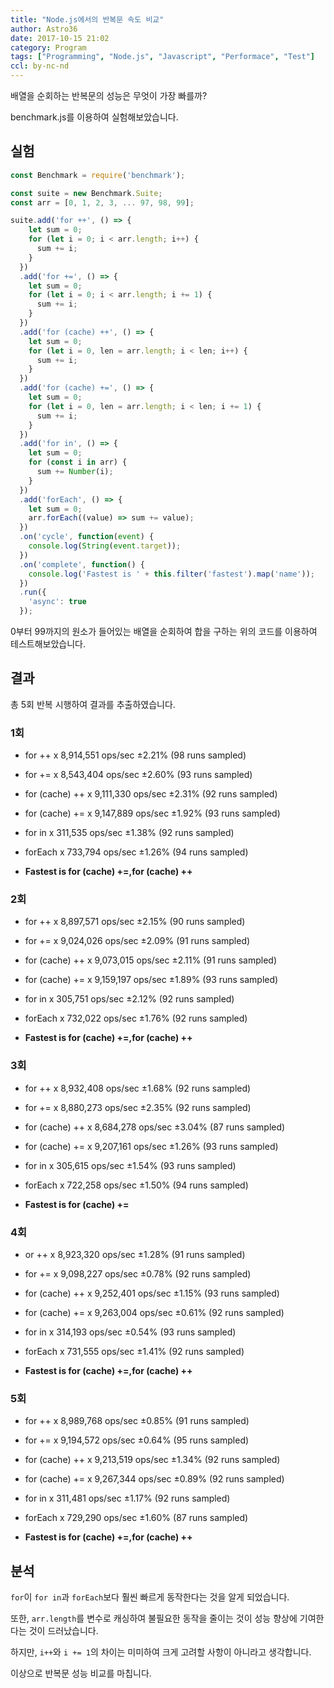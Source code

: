 ```yaml
---
title: "Node.js에서의 반복문 속도 비교"
author: Astro36
date: 2017-10-15 21:02
category: Program
tags: ["Programming", "Node.js", "Javascript", "Performace", "Test"]
ccl: by-nc-nd
---
```


배열을 순회하는 반복문의 성능은 무엇이 가장 빠를까?

benchmark.js를 이용하여 실험해보았습니다.

## 실험

```javascript
const Benchmark = require('benchmark');

const suite = new Benchmark.Suite;
const arr = [0, 1, 2, 3, ... 97, 98, 99];

suite.add('for ++', () => {
    let sum = 0;
    for (let i = 0; i < arr.length; i++) {
      sum += i;
    }
  })
  .add('for +=', () => {
    let sum = 0;
    for (let i = 0; i < arr.length; i += 1) {
      sum += i;
    }
  })
  .add('for (cache) ++', () => {
    let sum = 0;
    for (let i = 0, len = arr.length; i < len; i++) {
      sum += i;
    }
  })
  .add('for (cache) +=', () => {
    let sum = 0;
    for (let i = 0, len = arr.length; i < len; i += 1) {
      sum += i;
    }
  })
  .add('for in', () => {
    let sum = 0;
    for (const i in arr) {
      sum += Number(i);
    }
  })
  .add('forEach', () => {
    let sum = 0;
    arr.forEach((value) => sum += value);
  })
  .on('cycle', function(event) {
    console.log(String(event.target));
  })
  .on('complete', function() {
    console.log('Fastest is ' + this.filter('fastest').map('name'));
  })
  .run({
    'async': true
  });
```

0부터 99까지의 원소가 들어있는 배열을 순회하여 합을 구하는 위의 코드를 이용하여 테스트해보았습니다.

## 결과

총 5회 반복 시행하여 결과를 추출하였습니다.

### 1회

- for ++ x 8,914,551 ops/sec ±2.21% (98 runs sampled)

- for += x 8,543,404 ops/sec ±2.60% (93 runs sampled)

- for (cache) ++ x 9,111,330 ops/sec ±2.31% (92 runs sampled)

- for (cache) += x 9,147,889 ops/sec ±1.92% (93 runs sampled)

- for in x 311,535 ops/sec ±1.38% (92 runs sampled)

- forEach x 733,794 ops/sec ±1.26% (94 runs sampled)

- **Fastest is for (cache) +=,for (cache) ++**

### 2회

- for ++ x 8,897,571 ops/sec ±2.15% (90 runs sampled)

- for += x 9,024,026 ops/sec ±2.09% (91 runs sampled)

- for (cache) ++ x 9,073,015 ops/sec ±2.11% (91 runs sampled)

- for (cache) += x 9,159,197 ops/sec ±1.89% (93 runs sampled)

- for in x 305,751 ops/sec ±2.12% (92 runs sampled)

- forEach x 732,022 ops/sec ±1.76% (92 runs sampled)

- **Fastest is for (cache) +=,for (cache) ++**

### 3회

- for ++ x 8,932,408 ops/sec ±1.68% (92 runs sampled)

- for += x 8,880,273 ops/sec ±2.35% (92 runs sampled)

- for (cache) ++ x 8,684,278 ops/sec ±3.04% (87 runs sampled)

- for (cache) += x 9,207,161 ops/sec ±1.26% (93 runs sampled)

- for in x 305,615 ops/sec ±1.54% (93 runs sampled)

- forEach x 722,258 ops/sec ±1.50% (94 runs sampled)

- **Fastest is for (cache) +=**

### 4회

- or ++ x 8,923,320 ops/sec ±1.28% (91 runs sampled)

- for += x 9,098,227 ops/sec ±0.78% (92 runs sampled)

- for (cache) ++ x 9,252,401 ops/sec ±1.15% (93 runs sampled)

- for (cache) += x 9,263,004 ops/sec ±0.61% (92 runs sampled)

- for in x 314,193 ops/sec ±0.54% (93 runs sampled)

- forEach x 731,555 ops/sec ±1.41% (92 runs sampled)

- **Fastest is for (cache) +=,for (cache) ++**

### 5회

- for ++ x 8,989,768 ops/sec ±0.85% (91 runs sampled)

- for += x 9,194,572 ops/sec ±0.64% (95 runs sampled)

- for (cache) ++ x 9,213,519 ops/sec ±1.34% (92 runs sampled)

- for (cache) += x 9,267,344 ops/sec ±0.89% (92 runs sampled)

- for in x 311,481 ops/sec ±1.17% (92 runs sampled)

- forEach x 729,290 ops/sec ±1.60% (87 runs sampled)

- **Fastest is for (cache) +=,for (cache) ++**

## 분석

`for`이 `for in`과 `forEach`보다 훨씬 빠르게 동작한다는 것을 알게 되었습니다.

또한, `arr.length`를 변수로 캐싱하여 불필요한 동작을 줄이는 것이 성능 향상에 기여한다는 것이 드러났습니다.

하지만, `i++`와 `i += 1`의 차이는 미미하여 크게 고려할 사항이 아니라고 생각합니다.

이상으로 반복문 성능 비교를 마칩니다.
